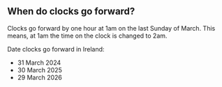 ##  When do clocks go forward?

Clocks go forward by one hour at 1am on the last Sunday of March. This means,
at 1am the time on the clock is changed to 2am.

Date clocks go forward in Ireland:

  * 31 March 2024 
  * 30 March 2025 
  * 29 March 2026 
